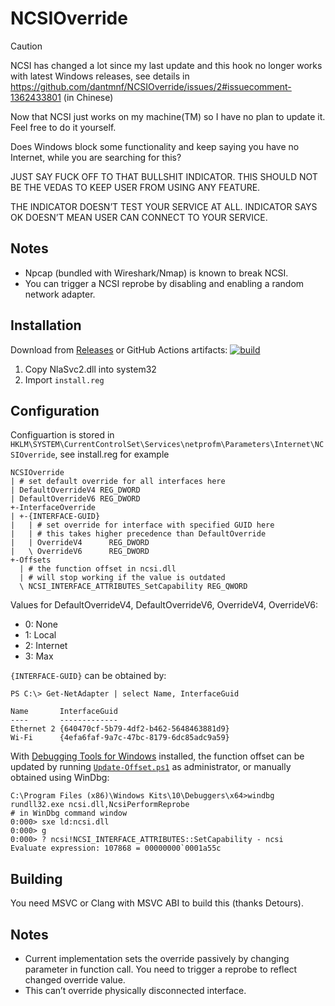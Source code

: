 # NCSIOverride

> [!CAUTION]
> NCSI has changed a lot since my last update and this hook no longer works with latest Windows releases, see details in https://github.com/dantmnf/NCSIOverride/issues/2#issuecomment-1362433801 (in Chinese)
> 
> Now that NCSI just works on my machine(TM) so I have no plan to update it. Feel free to do it yourself.

Does Windows block some functionality and keep saying you have no Internet, while you are searching for this?

JUST SAY FUCK OFF TO THAT BULLSHIT INDICATOR. THIS SHOULD NOT BE THE VEDAS TO KEEP USER FROM USING ANY FEATURE.

THE INDICATOR DOESN’T TEST YOUR SERVICE AT ALL. INDICATOR SAYS OK DOESN’T MEAN USER CAN CONNECT TO YOUR SERVICE.

## Notes

* Npcap (bundled with Wireshark/Nmap) is known to break NCSI.
* You can trigger a NCSI reprobe by disabling and enabling a random network adapter.

## Installation

Download from [Releases](https://github.com/dantmnf/NCSIOverride/releases) or GitHub Actions artifacts: [![build](https://github.com/dantmnf/NCSIOverride/workflows/build/badge.svg)](https://github.com/dantmnf/NCSIOverride/actions?query=is%3Asuccess+workflow%3Abuild)
1. Copy NlaSvc2.dll into system32
2. Import `install.reg`

## Configuration

Configuartion is stored in `HKLM\SYSTEM\CurrentControlSet\Services\netprofm\Parameters\Internet\NCSIOverride`, see install.reg for example

    NCSIOverride
    | # set default override for all interfaces here
    | DefaultOverrideV4 REG_DWORD
    | DefaultOverrideV6 REG_DWORD
    +-InterfaceOverride
    | +-{INTERFACE-GUID}
    |   | # set override for interface with specified GUID here
    |   | # this takes higher precedence than DefaultOverride
    |   | OverrideV4      REG_DWORD
    |   \ OverrideV6      REG_DWORD
    +-Offsets
      | # the function offset in ncsi.dll
      | # will stop working if the value is outdated
      \ NCSI_INTERFACE_ATTRIBUTES_SetCapability REG_QWORD


Values for DefaultOverrideV4, DefaultOverrideV6, OverrideV4, OverrideV6:
* 0: None
* 1: Local
* 2: Internet
* 3: Max


`{INTERFACE-GUID}` can be obtained by:

    PS C:\> Get-NetAdapter | select Name, InterfaceGuid

    Name       InterfaceGuid                         
    ----       -------------                         
    Ethernet 2 {640470cf-5b79-4df2-b462-5648463881d9}
    Wi-Fi      {4efa6faf-9a7c-47bc-8179-6dc85adc9a59}


With [Debugging Tools for Windows](https://docs.microsoft.com/en-us/windows-hardware/drivers/debugger/debugger-download-tools) installed, the function offset can be updated by running [`Update-Offset.ps1`](Update-Offset.ps1) as administrator, or manually obtained using WinDbg:

    C:\Program Files (x86)\Windows Kits\10\Debuggers\x64>windbg rundll32.exe ncsi.dll,NcsiPerformReprobe
    # in WinDbg command window
    0:000> sxe ld:ncsi.dll
    0:000> g
    0:000> ? ncsi!NCSI_INTERFACE_ATTRIBUTES::SetCapability - ncsi
    Evaluate expression: 107868 = 00000000`0001a55c

## Building

You need MSVC or Clang with MSVC ABI to build this (thanks Detours).

## Notes

* Current implementation sets the override passively by changing parameter in function call. You need to trigger a reprobe to reflect changed override value.
* This can’t override physically disconnected interface. 
